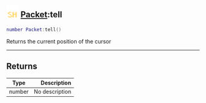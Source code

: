 ## <img src="../../.gitbook/assets/shared.png" width="32" height="32" /> [Packet](../packet/README.md):tell

```lua
number Packet:tell()
```

Returns the current position of the cursor<br>

-----------------
## Returns

| Type   | Description |
| ------ | ----------: |
| number | No description |
